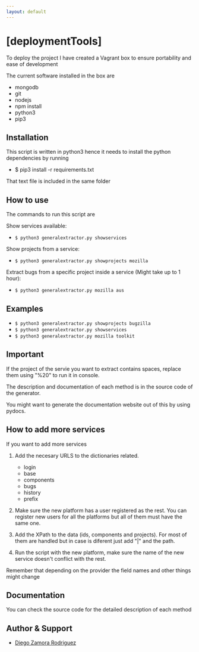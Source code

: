 ```yaml
---
layout: default
---
```


# [deploymentTools]

To deploy the project I have created a Vagrant box to ensure portability
and ease of development

The current software installed in the box are

- mongodb
- git
- nodejs
- npm install
- python3
- pip3

## Installation

This script is written in python3 hence it needs
to install the python dependencies by running

 - $ pip3 install -r requirements.txt

That text file is included in the same folder

## How to use

The commands to run this script are

Show services available:

 - `$ python3 generalextractor.py showservices`

Show projects from a service:

 - `$ python3 generalextractor.py showprojects mozilla`

Extract bugs from a specific project inside a service (Might take up to 1 hour):

 - `$ python3 generalextractor.py mozilla aus`

## Examples


- `$ python3 generalextractor.py showprojects bugzilla`
- `$ python3 generalextractor.py showservices`
- `$ python3 generalextractor.py mozilla toolkit`


## Important


If the project of the servie you want to extract contains
spaces, replace them using "%20" to run it in console.

The description and documentation of each method
is in the source code of the generator.

You might want to generate the documentation website
out of this by using pydocs.

## How to add more services

If you want to add more services

1. Add the necesary URLS to the dictionaries related.

    - login
    - base
    - components
    - bugs
    - history
    - prefix

2. Make sure the new platform has a user registered as the rest. You can register
  new users for all the platforms but all of them must have the same one.

3. Add the XPath to the data (ids, components and projects). For most
  of them are handled but in case is diferent just add "|" and the path.

4. Run the script with the new platform, make sure the name of the new
  service doesn't conflict with the rest.

Remember that depending on the provider the field names and other things might change

## Documentation

You can check the source code for the detailed description of each method

## Author & Support

* [Diego Zamora Rodriguez](zamoraro@ualberta.ca)
